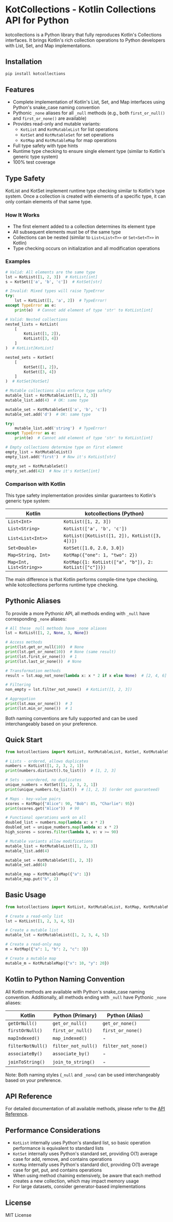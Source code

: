 # KotCollections - Kotlin Collections API for Python

kotcollections is a Python library that fully reproduces Kotlin's Collections interfaces. It brings Kotlin's rich
collection operations to Python developers with List, Set, and Map implementations.

## Installation

```bash
pip install kotcollections
```

## Features

- Complete implementation of Kotlin's List, Set, and Map interfaces using Python's snake_case naming convention
- Pythonic `_none` aliases for all `_null` methods (e.g., both `first_or_null()` and `first_or_none()` are available)
- Provides read-only and mutable variants:
    - `KotList` and `KotMutableList` for list operations
    - `KotSet` and `KotMutableSet` for set operations
    - `KotMap` and `KotMutableMap` for map operations
- Full type safety with type hints
- Runtime type checking to ensure single element type (similar to Kotlin's generic type system)
- 100% test coverage

## Type Safety

KotList and KotSet implement runtime type checking similar to Kotlin's type system. Once a collection is created with
elements of a specific type, it can only contain elements of that same type.

### How It Works

- The first element added to a collection determines its element type
- All subsequent elements must be of the same type
- Collections can be nested (similar to `List<List<T>>` or `Set<Set<T>>` in Kotlin)
- Type checking occurs on initialization and all modification operations

### Examples

```python
# Valid: All elements are the same type
lst = KotList([1, 2, 3])  # KotList[int]
s = KotSet(['a', 'b', 'c'])  # KotSet[str]

# Invalid: Mixed types will raise TypeError
try:
    lst = KotList([1, 'a', 2])  # TypeError!
except TypeError as e:
    print(e)  # Cannot add element of type 'str' to KotList[int]

# Valid: Nested collections
nested_lists = KotList(
    [
        KotList([1, 2]),
        KotList([3, 4])
    ]
)  # KotList[KotList]

nested_sets = KotSet(
    [
        KotSet([1, 2]),
        KotSet([3, 4])
    ]
)  # KotSet[KotSet]

# Mutable collections also enforce type safety
mutable_list = KotMutableList([1, 2, 3])
mutable_list.add(4)  # OK: same type

mutable_set = KotMutableSet(['a', 'b', 'c'])
mutable_set.add('d')  # OK: same type

try:
    mutable_list.add('string')  # TypeError!
except TypeError as e:
    print(e)  # Cannot add element of type 'str' to KotList[int]

# Empty collections determine type on first element
empty_list = KotMutableList()
empty_list.add('first')  # Now it's KotList[str]

empty_set = KotMutableSet()
empty_set.add(42)  # Now it's KotSet[int]
```

### Comparison with Kotlin

This type safety implementation provides similar guarantees to Kotlin's generic type system:

| Kotlin                   | kotcollections (Python)                               |
|--------------------------|-------------------------------------------------------|
| `List<Int>`              | `KotList([1, 2, 3])`                                  |
| `List<String>`           | `KotList(['a', 'b', 'c'])`                            |
| `List<List<Int>>`        | `KotList([KotList([1, 2]), KotList([3, 4])])`         |
| `Set<Double>`            | `KotSet([1.0, 2.0, 3.0])`                             |
| `Map<String, Int>`       | `KotMap({"one": 1, "two": 2})`                        |
| `Map<Int, List<String>>` | `KotMap({1: KotList(["a", "b"]), 2: KotList(["c"])})` |

The main difference is that Kotlin performs compile-time type checking, while kotcollections performs runtime type
checking.

## Pythonic Aliases

To provide a more Pythonic API, all methods ending with `_null` have corresponding `_none` aliases:

```python
# All these _null methods have _none aliases
lst = KotList([1, 2, None, 3, None])

# Access methods
print(lst.get_or_null(10))  # None
print(lst.get_or_none(10))  # None (same result)
print(lst.first_or_none())  # 1
print(lst.last_or_none())  # None

# Transformation methods  
result = lst.map_not_none(lambda x: x * 2 if x else None)  # [2, 4, 6]

# Filtering
non_empty = lst.filter_not_none()  # KotList([1, 2, 3])

# Aggregation
print(lst.max_or_none())  # 3
print(lst.min_or_none())  # 1
```

Both naming conventions are fully supported and can be used interchangeably based on your preference.

## Quick Start

```python
from kotcollections import KotList, KotMutableList, KotSet, KotMutableSet, KotMap, KotMutableMap

# Lists - ordered, allows duplicates
numbers = KotList([1, 2, 3, 2, 1])
print(numbers.distinct().to_list())  # [1, 2, 3]

# Sets - unordered, no duplicates
unique_numbers = KotSet([1, 2, 3, 2, 1])
print(unique_numbers.to_list())  # [1, 2, 3] (order not guaranteed)

# Maps - key-value pairs
scores = KotMap({"Alice": 90, "Bob": 85, "Charlie": 95})
print(scores.get("Alice"))  # 90

# Functional operations work on all
doubled_list = numbers.map(lambda x: x * 2)
doubled_set = unique_numbers.map(lambda x: x * 2)
high_scores = scores.filter(lambda k, v: v >= 90)

# Mutable variants allow modifications
mutable_list = KotMutableList([1, 2, 3])
mutable_list.add(4)

mutable_set = KotMutableSet([1, 2, 3])
mutable_set.add(4)

mutable_map = KotMutableMap({"a": 1})
mutable_map.put("b", 2)
```

## Basic Usage

```python
from kotcollections import KotList, KotMutableList, KotMap, KotMutableMap

# Create a read-only list
lst = KotList([1, 2, 3, 4, 5])

# Create a mutable list
mutable_lst = KotMutableList([1, 2, 3, 4, 5])

# Create a read-only map
m = KotMap({"a": 1, "b": 2, "c": 3})

# Create a mutable map
mutable_m = KotMutableMap({"x": 10, "y": 20})
```

## Kotlin to Python Naming Convention

All Kotlin methods are available with Python's snake_case naming convention. Additionally, all methods ending with
`_null` have Pythonic `_none` aliases:

| Kotlin            | Python (Primary)    | Python (Alias)      |
|-------------------|---------------------|---------------------|
| `getOrNull()`     | `get_or_null()`     | `get_or_none()`     |
| `firstOrNull()`   | `first_or_null()`   | `first_or_none()`   |
| `mapIndexed()`    | `map_indexed()`     | -                   |
| `filterNotNull()` | `filter_not_null()` | `filter_not_none()` |
| `associateBy()`   | `associate_by()`    | -                   |
| `joinToString()`  | `join_to_string()`  | -                   |

Note: Both naming styles (`_null` and `_none`) can be used interchangeably based on your preference.

## API Reference

For detailed documentation of all available methods, please refer to the [API Reference](docs/API_REFERENCE.md).

## Performance Considerations

- `KotList` internally uses Python's standard list, so basic operation performance is equivalent to standard lists
- `KotSet` internally uses Python's standard set, providing O(1) average case for add, remove, and contains operations
- `KotMap` internally uses Python's standard dict, providing O(1) average case for get, put, and contains operations
- When using method chaining extensively, be aware that each method creates a new collection, which may impact memory
  usage
- For large datasets, consider generator-based implementations

## License

MIT License